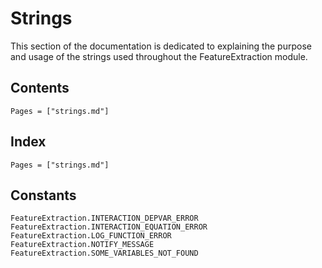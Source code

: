 # Strings

This section of the documentation is dedicated to explaining the purpose and usage of the strings used throughout the FeatureExtraction module.

## Contents

```@contents
Pages = ["strings.md"]
```

## Index

```@index
Pages = ["strings.md"]
```

## Constants

```@docs
FeatureExtraction.INTERACTION_DEPVAR_ERROR
FeatureExtraction.INTERACTION_EQUATION_ERROR
FeatureExtraction.LOG_FUNCTION_ERROR
FeatureExtraction.NOTIFY_MESSAGE
FeatureExtraction.SOME_VARIABLES_NOT_FOUND
```
